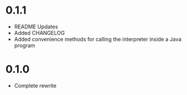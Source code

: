 0.1.1
===
- README Updates
- Added CHANGELOG
- Added convenience methods for calling the interpreter inside a Java program

0.1.0
===
- Complete rewrite

